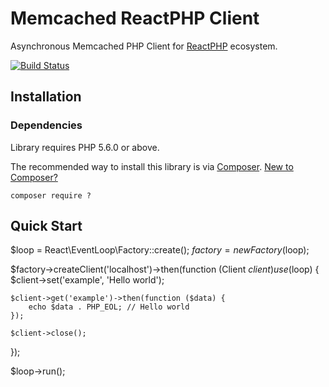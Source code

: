 # Memcached ReactPHP Client
Asynchronous Memcached PHP Client for [ReactPHP](http://reactphp.org/) ecosystem.

[![Build Status](https://travis-ci.org/seregazhuk/php-memcached-react.svg?branch=master)](https://travis-ci.org/seregazhuk/php-memcached-react)

## Installation

### Dependencies
Library requires PHP 5.6.0 or above.

The recommended way to install this library is via [Composer](https://getcomposer.org). 
[New to Composer?](https://getcomposer.org/doc/00-intro.md)

```
composer require ?
```

## Quick Start

$loop = React\EventLoop\Factory::create();
$factory = new Factory($loop);

$factory->createClient('localhost')->then(function (Client $client) use ($loop) {
    $client->set('example', 'Hello world');
    
    $client->get('example')->then(function ($data) {        
        echo $data . PHP_EOL; // Hello world
    });
    
    $client->close();
});

$loop->run();
